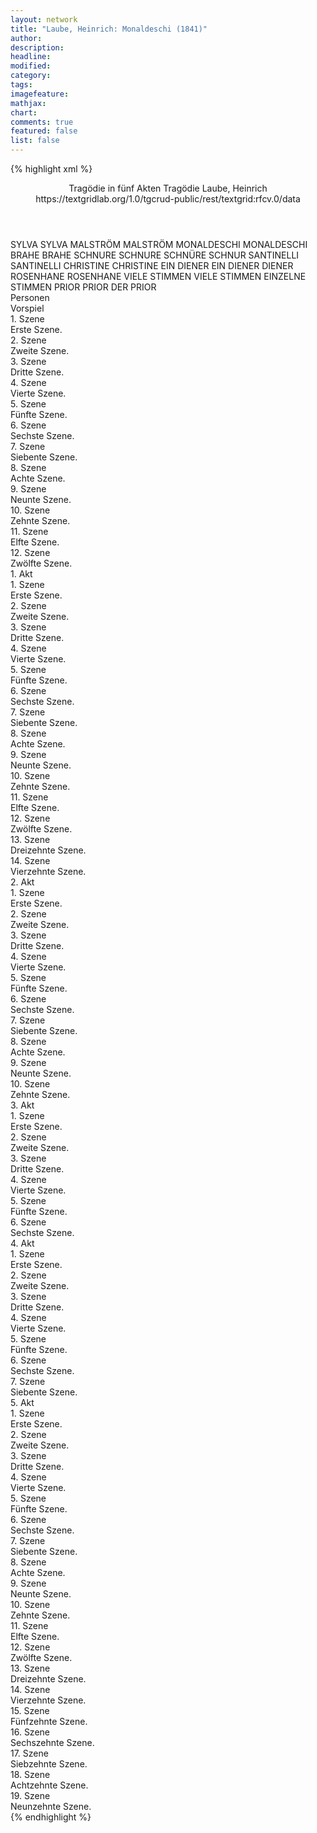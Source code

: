```yaml
---
layout: network
title: "Laube, Heinrich: Monaldeschi (1841)"
author:
description:
headline:
modified:
category:
tags:
imagefeature:
mathjax:
chart:
comments: true
featured: false
list: false
---
```

{% highlight xml %}
<?xml-model href="https://raw.githubusercontent.com/DLiNa/project/master/rules/lina.rnc"?><?xml-model href="https://raw.githubusercontent.com/DLiNa/project/master/rules/lina.sch"?>
<play xmlns="http://lina.digital">
  <header>
    <title>Monaldeschi</title>
    <subtitle>Tragödie in fünf Akten</subtitle>
    <genretitle>Tragödie</genretitle>
    <author>Laube, Heinrich</author>
    <date type="print" when="1845"/>
    <date type="premiere" when="1841"/>
    <date type="written"/>
    <source>https://textgridlab.org/1.0/tgcrud-public/rest/textgrid:rfcv.0/data</source>
  </header>
  <personae>
    <character>
      <name>SYLVA</name>
      <alias xml:id="sylva">
        <name>SYLVA</name>
      </alias>
    </character>
    <character>
      <name>MALSTRÖM</name>
      <alias xml:id="malström">
        <name>MALSTRÖM</name>
      </alias>
    </character>
    <character>
      <name>MONALDESCHI</name>
      <alias xml:id="monaldeschi">
        <name>MONALDESCHI</name>
      </alias>
    </character>
    <character>
      <name>BRAHE</name>
      <alias xml:id="brahe">
        <name>BRAHE</name>
      </alias>
    </character>
    <character>
      <name>SCHNURE</name>
      <alias xml:id="schnure">
        <name>SCHNURE</name>
      </alias>
      <alias xml:id="schnüre">
        <name>SCHNÜRE</name>
      </alias>
      <alias xml:id="schnur">
        <name>SCHNUR</name>
      </alias>
    </character>
    <character>
      <name>SANTINELLI</name>
      <alias xml:id="santinelli">
        <name>SANTINELLI</name>
      </alias>
    </character>
    <character>
      <name>CHRISTINE</name>
      <alias xml:id="christine">
        <name>CHRISTINE</name>
      </alias>
    </character>
    <character>
      <name>EIN DIENER</name>
      <alias xml:id="ein_diener">
        <name>EIN DIENER</name>
      </alias>
      <alias xml:id="diener">
        <name>DIENER</name>
      </alias>
    </character>
    <character>
      <name>ROSENHANE</name>
      <alias xml:id="rosenhane">
        <name>ROSENHANE</name>
      </alias>
    </character>
    <character>
      <name>VIELE STIMMEN</name>
      <alias xml:id="viele_stimmen">
        <name>VIELE STIMMEN</name>
      </alias>
      <alias xml:id="einzelne_stimmen">
        <name>EINZELNE STIMMEN</name>
      </alias>
    </character>
    <character>
      <name>PRIOR</name>
      <alias xml:id="prior">
        <name>PRIOR</name>
      </alias>
      <alias xml:id="der_prior">
        <name>DER PRIOR</name>
      </alias>
    </character>
  </personae>
  <text>
    <div>
      <head>Personen</head>
    </div>
    <div>
      <head>Vorspiel</head>
      <div>
        <head>1. Szene</head>
        <div>
          <head>Erste Szene.</head>
          <sp who="#sylva">
            <amount n="6" unit="speech_acts"/>
            <amount n="228" unit="words"/>
            <amount n="1" unit="lines"/>
            <amount n="1222" unit="chars"/>
          </sp>
          <sp who="#malström">
            <amount n="5" unit="speech_acts"/>
            <amount n="95" unit="words"/>
            <amount n="4" unit="lines"/>
            <amount n="544" unit="chars"/>
          </sp>
        </div>
      </div>
      <div>
        <head>2. Szene</head>
        <div>
          <head>Zweite Szene.</head>
          <sp who="#monaldeschi">
            <amount n="9" unit="speech_acts"/>
            <amount n="512" unit="words"/>
            <amount n="4" unit="lines"/>
            <amount n="2775" unit="chars"/>
          </sp>
          <sp who="#sylva">
            <amount n="8" unit="speech_acts"/>
            <amount n="61" unit="words"/>
            <amount n="7" unit="lines"/>
            <amount n="326" unit="chars"/>
          </sp>
        </div>
      </div>
      <div>
        <head>3. Szene</head>
        <div>
          <head>Dritte Szene.</head>
          <sp who="#malström">
            <amount n="4" unit="speech_acts"/>
            <amount n="44" unit="words"/>
            <amount n="3" unit="lines"/>
            <amount n="248" unit="chars"/>
          </sp>
          <sp who="#monaldeschi">
            <amount n="3" unit="speech_acts"/>
            <amount n="46" unit="words"/>
            <amount n="2" unit="lines"/>
            <amount n="271" unit="chars"/>
          </sp>
          <sp who="#monaldeschi">
            <amount n="1" unit="speech_acts"/>
            <amount n="12" unit="words"/>
            <amount n="1" unit="lines"/>
            <amount n="73" unit="chars"/>
          </sp>
          <sp who="#sylva">
            <amount n="3" unit="speech_acts"/>
            <amount n="25" unit="words"/>
            <amount n="3" unit="lines"/>
            <amount n="135" unit="chars"/>
          </sp>
        </div>
      </div>
      <div>
        <head>4. Szene</head>
        <div>
          <head>Vierte Szene.</head>
          <sp who="#brahe">
            <amount n="5" unit="speech_acts"/>
            <amount n="175" unit="words"/>
            <amount n="1" unit="lines"/>
            <amount n="1004" unit="chars"/>
          </sp>
          <sp who="#malström">
            <amount n="2" unit="speech_acts"/>
            <amount n="81" unit="words"/>
            <amount n="1" unit="lines"/>
            <amount n="452" unit="chars"/>
          </sp>
          <sp who="#sylva">
            <amount n="2" unit="speech_acts"/>
            <amount n="14" unit="words"/>
            <amount n="2" unit="lines"/>
            <amount n="73" unit="chars"/>
          </sp>
          <sp who="#schnure">
            <amount n="4" unit="speech_acts"/>
            <amount n="57" unit="words"/>
            <amount n="3" unit="lines"/>
            <amount n="311" unit="chars"/>
          </sp>
          <sp who="#monaldeschi">
            <amount n="5" unit="speech_acts"/>
            <amount n="165" unit="words"/>
            <amount n="3" unit="lines"/>
            <amount n="977" unit="chars"/>
          </sp>
        </div>
      </div>
      <div>
        <head>5. Szene</head>
        <div>
          <head>Fünfte Szene.</head>
          <sp who="#schnure">
            <amount n="3" unit="speech_acts"/>
            <amount n="44" unit="words"/>
            <amount n="2" unit="lines"/>
            <amount n="254" unit="chars"/>
          </sp>
          <sp who="#brahe">
            <amount n="4" unit="speech_acts"/>
            <amount n="50" unit="words"/>
            <amount n="3" unit="lines"/>
            <amount n="304" unit="chars"/>
          </sp>
          <sp who="#sylva">
            <amount n="2" unit="speech_acts"/>
            <amount n="9" unit="words"/>
            <amount n="2" unit="lines"/>
            <amount n="47" unit="chars"/>
          </sp>
          <sp who="#malström">
            <amount n="1" unit="speech_acts"/>
            <amount n="1" unit="words"/>
            <amount n="1" unit="lines"/>
            <amount n="6" unit="chars"/>
          </sp>
          <sp who="#schnüre">
            <amount n="1" unit="speech_acts"/>
            <amount n="16" unit="words"/>
            <amount n="1" unit="lines"/>
            <amount n="79" unit="chars"/>
          </sp>
        </div>
      </div>
      <div>
        <head>6. Szene</head>
        <div>
          <head>Sechste Szene.</head>
          <sp who="#santinelli">
            <amount n="1" unit="speech_acts"/>
            <amount n="379" unit="words"/>
            <amount n="2157" unit="chars"/>
          </sp>
        </div>
      </div>
      <div>
        <head>7. Szene</head>
        <div>
          <head>Siebente Szene.</head>
          <sp who="#santinelli">
            <amount n="19" unit="speech_acts"/>
            <amount n="328" unit="words"/>
            <amount n="15" unit="lines"/>
            <amount n="1860" unit="chars"/>
          </sp>
          <sp who="#monaldeschi">
            <amount n="18" unit="speech_acts"/>
            <amount n="1125" unit="words"/>
            <amount n="3" unit="lines"/>
            <amount n="6436" unit="chars"/>
          </sp>
        </div>
      </div>
      <div>
        <head>8. Szene</head>
        <div>
          <head>Achte Szene.</head>
          <sp who="#santinelli">
            <amount n="1" unit="speech_acts"/>
            <amount n="158" unit="words"/>
            <amount n="867" unit="chars"/>
          </sp>
        </div>
      </div>
      <div>
        <head>9. Szene</head>
        <div>
          <head>Neunte Szene.</head>
          <sp who="#brahe">
            <amount n="15" unit="speech_acts"/>
            <amount n="665" unit="words"/>
            <amount n="6" unit="lines"/>
            <amount n="4069" unit="chars"/>
          </sp>
          <sp who="#christine">
            <amount n="16" unit="speech_acts"/>
            <amount n="587" unit="words"/>
            <amount n="5" unit="lines"/>
            <amount n="3318" unit="chars"/>
          </sp>
        </div>
      </div>
      <div>
        <head>10. Szene</head>
        <div>
          <head>Zehnte Szene.</head>
          <sp who="#christine">
            <amount n="1" unit="speech_acts"/>
            <amount n="214" unit="words"/>
            <amount n="1185" unit="chars"/>
          </sp>
        </div>
      </div>
      <div>
        <head>11. Szene</head>
        <div>
          <head>Elfte Szene.</head>
          <sp who="#monaldeschi">
            <amount n="34" unit="speech_acts"/>
            <amount n="1070" unit="words"/>
            <amount n="14" unit="lines"/>
            <amount n="6005" unit="chars"/>
          </sp>
          <sp who="#christine">
            <amount n="32" unit="speech_acts"/>
            <amount n="422" unit="words"/>
            <amount n="24" unit="lines"/>
            <amount n="2319" unit="chars"/>
          </sp>
        </div>
      </div>
      <div>
        <head>12. Szene</head>
        <div>
          <head>Zwölfte Szene.</head>
          <sp who="#christine">
            <amount n="1" unit="speech_acts"/>
            <amount n="58" unit="words"/>
            <amount n="330" unit="chars"/>
          </sp>
        </div>
      </div>
    </div>
    <div>
      <head>1. Akt</head>
      <div>
        <head>1. Szene</head>
        <div>
          <head>Erste Szene.</head>
          <sp who="#sylva">
            <amount n="20" unit="speech_acts"/>
            <amount n="444" unit="words"/>
            <amount n="12" unit="lines"/>
            <amount n="2440" unit="chars"/>
          </sp>
          <sp who="#brahe">
            <amount n="19" unit="speech_acts"/>
            <amount n="564" unit="words"/>
            <amount n="11" unit="lines"/>
            <amount n="3210" unit="chars"/>
          </sp>
          <sp who="#ein_diener">
            <amount n="1" unit="speech_acts"/>
            <amount n="13" unit="words"/>
            <amount n="1" unit="lines"/>
            <amount n="71" unit="chars"/>
          </sp>
        </div>
      </div>
      <div>
        <head>2. Szene</head>
        <div>
          <head>Zweite Szene.</head>
          <sp who="#monaldeschi">
            <amount n="6" unit="speech_acts"/>
            <amount n="267" unit="words"/>
            <amount n="3" unit="lines"/>
            <amount n="1480" unit="chars"/>
          </sp>
          <sp who="#brahe">
            <amount n="7" unit="speech_acts"/>
            <amount n="143" unit="words"/>
            <amount n="4" unit="lines"/>
            <amount n="760" unit="chars"/>
          </sp>
          <sp who="#sylva">
            <amount n="1" unit="speech_acts"/>
            <amount n="2" unit="words"/>
            <amount n="1" unit="lines"/>
            <amount n="12" unit="chars"/>
          </sp>
          <sp who="#ein_diener">
            <amount n="1" unit="speech_acts"/>
            <amount n="5" unit="words"/>
            <amount n="1" unit="lines"/>
            <amount n="25" unit="chars"/>
          </sp>
        </div>
      </div>
      <div>
        <head>3. Szene</head>
        <div>
          <head>Dritte Szene.</head>
          <sp who="#monaldeschi">
            <amount n="11" unit="speech_acts"/>
            <amount n="69" unit="words"/>
            <amount n="11" unit="lines"/>
            <amount n="357" unit="chars"/>
          </sp>
          <sp who="#sylva">
            <amount n="9" unit="speech_acts"/>
            <amount n="90" unit="words"/>
            <amount n="9" unit="lines"/>
            <amount n="453" unit="chars"/>
          </sp>
        </div>
      </div>
      <div>
        <head>4. Szene</head>
        <div>
          <head>Vierte Szene.</head>
          <sp who="#malström">
            <amount n="14" unit="speech_acts"/>
            <amount n="283" unit="words"/>
            <amount n="9" unit="lines"/>
            <amount n="1633" unit="chars"/>
          </sp>
          <sp who="#monaldeschi">
            <amount n="14" unit="speech_acts"/>
            <amount n="352" unit="words"/>
            <amount n="8" unit="lines"/>
            <amount n="1935" unit="chars"/>
          </sp>
          <sp who="#brahe">
            <amount n="4" unit="speech_acts"/>
            <amount n="20" unit="words"/>
            <amount n="4" unit="lines"/>
            <amount n="102" unit="chars"/>
          </sp>
          <sp who="#sylva">
            <amount n="2" unit="speech_acts"/>
            <amount n="12" unit="words"/>
            <amount n="2" unit="lines"/>
            <amount n="66" unit="chars"/>
          </sp>
        </div>
      </div>
      <div>
        <head>5. Szene</head>
        <div>
          <head>Fünfte Szene.</head>
          <sp who="#brahe">
            <amount n="5" unit="speech_acts"/>
            <amount n="54" unit="words"/>
            <amount n="3" unit="lines"/>
            <amount n="331" unit="chars"/>
          </sp>
          <sp who="#sylva">
            <amount n="2" unit="speech_acts"/>
            <amount n="10" unit="words"/>
            <amount n="2" unit="lines"/>
            <amount n="52" unit="chars"/>
          </sp>
          <sp who="#malström">
            <amount n="4" unit="speech_acts"/>
            <amount n="116" unit="words"/>
            <amount n="2" unit="lines"/>
            <amount n="667" unit="chars"/>
          </sp>
        </div>
      </div>
      <div>
        <head>6. Szene</head>
        <div>
          <head>Sechste Szene.</head>
          <sp who="#sylva">
            <amount n="1" unit="speech_acts"/>
            <amount n="141" unit="words"/>
            <amount n="695" unit="chars"/>
          </sp>
        </div>
      </div>
      <div>
        <head>7. Szene</head>
        <div>
          <head>Siebente Szene.</head>
          <sp who="#christine">
            <amount n="1" unit="speech_acts"/>
            <amount n="322" unit="words"/>
            <amount n="1756" unit="chars"/>
          </sp>
        </div>
      </div>
      <div>
        <head>8. Szene</head>
        <div>
          <head>Achte Szene.</head>
          <sp who="#diener">
            <amount n="1" unit="speech_acts"/>
            <amount n="4" unit="words"/>
            <amount n="1" unit="lines"/>
            <amount n="21" unit="chars"/>
          </sp>
          <sp who="#christine">
            <amount n="20" unit="speech_acts"/>
            <amount n="636" unit="words"/>
            <amount n="15" unit="lines"/>
            <amount n="3491" unit="chars"/>
          </sp>
          <sp who="#brahe">
            <amount n="19" unit="speech_acts"/>
            <amount n="388" unit="words"/>
            <amount n="10" unit="lines"/>
            <amount n="2140" unit="chars"/>
          </sp>
        </div>
      </div>
      <div>
        <head>9. Szene</head>
        <div>
          <head>Neunte Szene.</head>
          <sp who="#christine">
            <amount n="4" unit="speech_acts"/>
            <amount n="103" unit="words"/>
            <amount n="2" unit="lines"/>
            <amount n="571" unit="chars"/>
          </sp>
          <sp who="#santinelli">
            <amount n="2" unit="speech_acts"/>
            <amount n="8" unit="words"/>
            <amount n="2" unit="lines"/>
            <amount n="35" unit="chars"/>
          </sp>
          <sp who="#brahe">
            <amount n="1" unit="speech_acts"/>
            <amount n="19" unit="words"/>
            <amount n="124" unit="chars"/>
          </sp>
        </div>
      </div>
      <div>
        <head>10. Szene</head>
        <div>
          <head>Zehnte Szene.</head>
          <sp who="#schnure">
            <amount n="3" unit="speech_acts"/>
            <amount n="149" unit="words"/>
            <amount n="785" unit="chars"/>
          </sp>
          <sp who="#malström">
            <amount n="3" unit="speech_acts"/>
            <amount n="28" unit="words"/>
            <amount n="3" unit="lines"/>
            <amount n="158" unit="chars"/>
          </sp>
        </div>
      </div>
      <div>
        <head>11. Szene</head>
        <div>
          <head>Elfte Szene.</head>
          <sp who="#schnure">
            <amount n="5" unit="speech_acts"/>
            <amount n="64" unit="words"/>
            <amount n="3" unit="lines"/>
            <amount n="365" unit="chars"/>
          </sp>
          <sp who="#monaldeschi">
            <amount n="3" unit="speech_acts"/>
            <amount n="31" unit="words"/>
            <amount n="2" unit="lines"/>
            <amount n="176" unit="chars"/>
          </sp>
          <sp who="#malström">
            <amount n="2" unit="speech_acts"/>
            <amount n="4" unit="words"/>
            <amount n="2" unit="lines"/>
            <amount n="18" unit="chars"/>
          </sp>
        </div>
      </div>
      <div>
        <head>12. Szene</head>
        <div>
          <head>Zwölfte Szene.</head>
          <sp who="#santinelli">
            <amount n="8" unit="speech_acts"/>
            <amount n="110" unit="words"/>
            <amount n="6" unit="lines"/>
            <amount n="647" unit="chars"/>
          </sp>
          <sp who="#malström">
            <amount n="4" unit="speech_acts"/>
            <amount n="61" unit="words"/>
            <amount n="3" unit="lines"/>
            <amount n="340" unit="chars"/>
          </sp>
          <sp who="#monaldeschi">
            <amount n="5" unit="speech_acts"/>
            <amount n="23" unit="words"/>
            <amount n="5" unit="lines"/>
            <amount n="140" unit="chars"/>
          </sp>
          <sp who="#schnure">
            <amount n="4" unit="speech_acts"/>
            <amount n="37" unit="words"/>
            <amount n="2" unit="lines"/>
            <amount n="197" unit="chars"/>
          </sp>
        </div>
      </div>
      <div>
        <head>13. Szene</head>
        <div>
          <head>Dreizehnte Szene.</head>
          <sp who="#monaldeschi">
            <amount n="1" unit="speech_acts"/>
            <amount n="191" unit="words"/>
            <amount n="1034" unit="chars"/>
          </sp>
        </div>
      </div>
      <div>
        <head>14. Szene</head>
        <div>
          <head>Vierzehnte Szene.</head>
          <sp who="#christine">
            <amount n="10" unit="speech_acts"/>
            <amount n="629" unit="words"/>
            <amount n="5" unit="lines"/>
            <amount n="3440" unit="chars"/>
          </sp>
          <sp who="#monaldeschi">
            <amount n="8" unit="speech_acts"/>
            <amount n="589" unit="words"/>
            <amount n="2" unit="lines"/>
            <amount n="3354" unit="chars"/>
          </sp>
        </div>
      </div>
    </div>
    <div>
      <head>2. Akt</head>
      <div>
        <head>1. Szene</head>
        <div>
          <head>Erste Szene.</head>
          <sp who="#brahe">
            <amount n="1" unit="speech_acts"/>
            <amount n="253" unit="words"/>
            <amount n="1439" unit="chars"/>
          </sp>
        </div>
      </div>
      <div>
        <head>2. Szene</head>
        <div>
          <head>Zweite Szene.</head>
          <sp who="#christine">
            <amount n="18" unit="speech_acts"/>
            <amount n="681" unit="words"/>
            <amount n="9" unit="lines"/>
            <amount n="3746" unit="chars"/>
          </sp>
          <sp who="#brahe">
            <amount n="17" unit="speech_acts"/>
            <amount n="432" unit="words"/>
            <amount n="10" unit="lines"/>
            <amount n="2453" unit="chars"/>
          </sp>
        </div>
      </div>
      <div>
        <head>3. Szene</head>
        <div>
          <head>Dritte Szene.</head>
          <sp who="#brahe">
            <amount n="11" unit="speech_acts"/>
            <amount n="245" unit="words"/>
            <amount n="6" unit="lines"/>
            <amount n="1338" unit="chars"/>
          </sp>
          <sp who="#malström">
            <amount n="10" unit="speech_acts"/>
            <amount n="579" unit="words"/>
            <amount n="2" unit="lines"/>
            <amount n="3454" unit="chars"/>
          </sp>
        </div>
      </div>
      <div>
        <head>4. Szene</head>
        <div>
          <head>Vierte Szene.</head>
          <sp who="#schnure">
            <amount n="13" unit="speech_acts"/>
            <amount n="359" unit="words"/>
            <amount n="7" unit="lines"/>
            <amount n="2017" unit="chars"/>
          </sp>
          <sp who="#brahe">
            <amount n="2" unit="speech_acts"/>
            <amount n="21" unit="words"/>
            <amount n="2" unit="lines"/>
            <amount n="104" unit="chars"/>
          </sp>
          <sp who="#malström">
            <amount n="10" unit="speech_acts"/>
            <amount n="87" unit="words"/>
            <amount n="8" unit="lines"/>
            <amount n="494" unit="chars"/>
          </sp>
        </div>
      </div>
      <div>
        <head>5. Szene</head>
        <div>
          <head>Fünfte Szene.</head>
          <sp who="#monaldeschi">
            <amount n="3" unit="speech_acts"/>
            <amount n="61" unit="words"/>
            <amount n="2" unit="lines"/>
            <amount n="366" unit="chars"/>
          </sp>
          <sp who="#schnure">
            <amount n="3" unit="speech_acts"/>
            <amount n="11" unit="words"/>
            <amount n="3" unit="lines"/>
            <amount n="76" unit="chars"/>
          </sp>
          <sp who="#malström">
            <amount n="2" unit="speech_acts"/>
            <amount n="24" unit="words"/>
            <amount n="1" unit="lines"/>
            <amount n="130" unit="chars"/>
          </sp>
        </div>
      </div>
      <div>
        <head>6. Szene</head>
        <div>
          <head>Sechste Szene.</head>
          <sp who="#monaldeschi">
            <amount n="1" unit="speech_acts"/>
            <amount n="52" unit="words"/>
            <amount n="322" unit="chars"/>
          </sp>
        </div>
      </div>
      <div>
        <head>7. Szene</head>
        <div>
          <head>Siebente Szene.</head>
          <sp who="#monaldeschi">
            <amount n="5" unit="speech_acts"/>
            <amount n="75" unit="words"/>
            <amount n="3" unit="lines"/>
            <amount n="446" unit="chars"/>
          </sp>
          <sp who="#santinelli">
            <amount n="4" unit="speech_acts"/>
            <amount n="17" unit="words"/>
            <amount n="4" unit="lines"/>
            <amount n="105" unit="chars"/>
          </sp>
        </div>
      </div>
      <div>
        <head>8. Szene</head>
        <div>
          <head>Achte Szene.</head>
          <sp who="#christine">
            <amount n="7" unit="speech_acts"/>
            <amount n="260" unit="words"/>
            <amount n="5" unit="lines"/>
            <amount n="1519" unit="chars"/>
          </sp>
          <sp who="#brahe">
            <amount n="4" unit="speech_acts"/>
            <amount n="88" unit="words"/>
            <amount n="1" unit="lines"/>
            <amount n="485" unit="chars"/>
          </sp>
          <sp who="#malström">
            <amount n="2" unit="speech_acts"/>
            <amount n="86" unit="words"/>
            <amount n="1" unit="lines"/>
            <amount n="490" unit="chars"/>
          </sp>
          <sp who="#christine #brahe #malström #rosenhane #viele_stimmen">
            <amount n="2" unit="speech_acts"/>
            <amount n="13" unit="words"/>
            <amount n="2" unit="lines"/>
            <amount n="84" unit="chars"/>
          </sp>
          <sp who="#rosenhane">
            <amount n="1" unit="speech_acts"/>
            <amount n="137" unit="words"/>
            <amount n="756" unit="chars"/>
          </sp>
          <sp who="#viele_stimmen">
            <amount n="1" unit="speech_acts"/>
            <amount n="8" unit="words"/>
            <amount n="1" unit="lines"/>
            <amount n="46" unit="chars"/>
          </sp>
        </div>
      </div>
      <div>
        <head>9. Szene</head>
        <div>
          <head>Neunte Szene.</head>
          <sp who="#monaldeschi">
            <amount n="3" unit="speech_acts"/>
            <amount n="59" unit="words"/>
            <amount n="351" unit="chars"/>
          </sp>
          <sp who="#viele_stimmen">
            <amount n="2" unit="speech_acts"/>
            <amount n="39" unit="words"/>
            <amount n="1" unit="lines"/>
            <amount n="203" unit="chars"/>
          </sp>
          <sp who="#rosenhane">
            <amount n="1" unit="speech_acts"/>
            <amount n="8" unit="words"/>
            <amount n="1" unit="lines"/>
            <amount n="42" unit="chars"/>
          </sp>
          <sp who="#christine">
            <amount n="1" unit="speech_acts"/>
            <amount n="13" unit="words"/>
            <amount n="1" unit="lines"/>
            <amount n="85" unit="chars"/>
          </sp>
        </div>
      </div>
      <div>
        <head>10. Szene</head>
        <div>
          <head>Zehnte Szene.</head>
          <sp who="#santinelli">
            <amount n="1" unit="speech_acts"/>
            <amount n="6" unit="words"/>
            <amount n="1" unit="lines"/>
            <amount n="40" unit="chars"/>
          </sp>
          <sp who="#monaldeschi">
            <amount n="2" unit="speech_acts"/>
            <amount n="55" unit="words"/>
            <amount n="1" unit="lines"/>
            <amount n="308" unit="chars"/>
          </sp>
          <sp who="#christine">
            <amount n="2" unit="speech_acts"/>
            <amount n="20" unit="words"/>
            <amount n="2" unit="lines"/>
            <amount n="104" unit="chars"/>
          </sp>
          <sp who="#einzelne_stimmen">
            <amount n="1" unit="speech_acts"/>
            <amount n="7" unit="words"/>
            <amount n="1" unit="lines"/>
            <amount n="36" unit="chars"/>
          </sp>
        </div>
      </div>
    </div>
    <div>
      <head>3. Akt</head>
      <div>
        <head>1. Szene</head>
        <div>
          <head>Erste Szene.</head>
          <sp who="#sylva">
            <amount n="1" unit="speech_acts"/>
            <amount n="53" unit="words"/>
            <amount n="5" unit="lines"/>
            <amount n="306" unit="chars"/>
          </sp>
        </div>
      </div>
      <div>
        <head>2. Szene</head>
        <div>
          <head>Zweite Szene.</head>
          <sp who="#brahe">
            <amount n="6" unit="speech_acts"/>
            <amount n="43" unit="words"/>
            <amount n="6" unit="lines"/>
            <amount n="225" unit="chars"/>
          </sp>
          <sp who="#monaldeschi">
            <amount n="3" unit="speech_acts"/>
            <amount n="14" unit="words"/>
            <amount n="3" unit="lines"/>
            <amount n="77" unit="chars"/>
          </sp>
          <sp who="#sylva">
            <amount n="5" unit="speech_acts"/>
            <amount n="73" unit="words"/>
            <amount n="3" unit="lines"/>
            <amount n="386" unit="chars"/>
          </sp>
        </div>
      </div>
      <div>
        <head>3. Szene</head>
        <div>
          <head>Dritte Szene.</head>
          <sp who="#brahe">
            <amount n="2" unit="speech_acts"/>
            <amount n="37" unit="words"/>
            <amount n="1" unit="lines"/>
            <amount n="214" unit="chars"/>
          </sp>
          <sp who="#monaldeschi">
            <amount n="1" unit="speech_acts"/>
            <amount n="9" unit="words"/>
            <amount n="1" unit="lines"/>
            <amount n="45" unit="chars"/>
          </sp>
        </div>
      </div>
      <div>
        <head>4. Szene</head>
        <div>
          <head>Vierte Szene.</head>
          <sp who="#monaldeschi">
            <amount n="1" unit="speech_acts"/>
            <amount n="708" unit="words"/>
            <amount n="80" unit="lines"/>
            <amount n="3837" unit="chars"/>
          </sp>
        </div>
      </div>
      <div>
        <head>5. Szene</head>
        <div>
          <head>Fünfte Szene.</head>
          <sp who="#monaldeschi">
            <amount n="12" unit="speech_acts"/>
            <amount n="316" unit="words"/>
            <amount n="40" unit="lines"/>
            <amount n="1690" unit="chars"/>
          </sp>
          <sp who="#sylva">
            <amount n="11" unit="speech_acts"/>
            <amount n="292" unit="words"/>
            <amount n="25" unit="lines"/>
            <amount n="1418" unit="chars"/>
          </sp>
        </div>
      </div>
      <div>
        <head>6. Szene</head>
        <div>
          <head>Sechste Szene.</head>
          <sp who="#christine">
            <amount n="14" unit="speech_acts"/>
            <amount n="591" unit="words"/>
            <amount n="7" unit="lines"/>
            <amount n="3223" unit="chars"/>
          </sp>
          <sp who="#monaldeschi">
            <amount n="13" unit="speech_acts"/>
            <amount n="184" unit="words"/>
            <amount n="9" unit="lines"/>
            <amount n="1009" unit="chars"/>
          </sp>
        </div>
      </div>
    </div>
    <div>
      <head>4. Akt</head>
      <div>
        <head>1. Szene</head>
        <div>
          <head>Erste Szene.</head>
          <sp who="#christine">
            <amount n="2" unit="speech_acts"/>
            <amount n="284" unit="words"/>
            <amount n="37" unit="lines"/>
            <amount n="1484" unit="chars"/>
          </sp>
        </div>
      </div>
      <div>
        <head>2. Szene</head>
        <div>
          <head>Zweite Szene.</head>
          <sp who="#santinelli">
            <amount n="1" unit="speech_acts"/>
          </sp>
          <sp who="#christine">
            <amount n="1" unit="speech_acts"/>
            <amount n="152" unit="words"/>
            <amount n="20" unit="lines"/>
            <amount n="848" unit="chars"/>
          </sp>
        </div>
      </div>
      <div>
        <head>3. Szene</head>
        <div>
          <head>Dritte Szene.</head>
          <sp who="#brahe">
            <amount n="4" unit="speech_acts"/>
            <amount n="82" unit="words"/>
            <amount n="12" unit="lines"/>
            <amount n="415" unit="chars"/>
          </sp>
          <sp who="#christine">
            <amount n="4" unit="speech_acts"/>
            <amount n="89" unit="words"/>
            <amount n="11" unit="lines"/>
            <amount n="456" unit="chars"/>
          </sp>
        </div>
      </div>
      <div>
        <head>4. Szene</head>
        <div>
          <head>Vierte Szene.</head>
          <sp who="#sylva">
            <amount n="3" unit="speech_acts"/>
            <amount n="17" unit="words"/>
            <amount n="3" unit="lines"/>
            <amount n="87" unit="chars"/>
          </sp>
          <sp who="#christine">
            <amount n="8" unit="speech_acts"/>
            <amount n="149" unit="words"/>
            <amount n="23" unit="lines"/>
            <amount n="809" unit="chars"/>
          </sp>
          <sp who="#brahe">
            <amount n="5" unit="speech_acts"/>
            <amount n="125" unit="words"/>
            <amount n="17" unit="lines"/>
            <amount n="677" unit="chars"/>
          </sp>
        </div>
      </div>
      <div>
        <head>5. Szene</head>
        <div>
          <head>Fünfte Szene.</head>
          <sp who="#christine">
            <amount n="10" unit="speech_acts"/>
            <amount n="275" unit="words"/>
            <amount n="16" unit="lines"/>
            <amount n="1512" unit="chars"/>
          </sp>
          <sp who="#schnure">
            <amount n="6" unit="speech_acts"/>
            <amount n="238" unit="words"/>
            <amount n="2" unit="lines"/>
            <amount n="1378" unit="chars"/>
          </sp>
          <sp who="#brahe">
            <amount n="3" unit="speech_acts"/>
            <amount n="34" unit="words"/>
            <amount n="5" unit="lines"/>
            <amount n="174" unit="chars"/>
          </sp>
          <sp who="#sylva">
            <amount n="2" unit="speech_acts"/>
            <amount n="83" unit="words"/>
            <amount n="1" unit="lines"/>
            <amount n="443" unit="chars"/>
          </sp>
        </div>
      </div>
      <div>
        <head>6. Szene</head>
        <div>
          <head>Sechste Szene.</head>
          <sp who="#malström">
            <amount n="12" unit="speech_acts"/>
            <amount n="278" unit="words"/>
            <amount n="23" unit="lines"/>
            <amount n="1525" unit="chars"/>
          </sp>
          <sp who="#monaldeschi">
            <amount n="11" unit="speech_acts"/>
            <amount n="549" unit="words"/>
            <amount n="65" unit="lines"/>
            <amount n="3003" unit="chars"/>
          </sp>
        </div>
      </div>
      <div>
        <head>7. Szene</head>
        <div>
          <head>Siebente Szene.</head>
          <sp who="#monaldeschi">
            <amount n="8" unit="speech_acts"/>
            <amount n="713" unit="words"/>
            <amount n="98" unit="lines"/>
            <amount n="3755" unit="chars"/>
          </sp>
          <sp who="#sylva">
            <amount n="7" unit="speech_acts"/>
            <amount n="31" unit="words"/>
            <amount n="5" unit="lines"/>
            <amount n="170" unit="chars"/>
          </sp>
        </div>
      </div>
    </div>
    <div>
      <head>5. Akt</head>
      <div>
        <head>1. Szene</head>
        <div>
          <head>Erste Szene.</head>
          <sp who="#christine">
            <amount n="1" unit="speech_acts"/>
            <amount n="275" unit="words"/>
            <amount n="40" unit="lines"/>
            <amount n="1439" unit="chars"/>
          </sp>
        </div>
      </div>
      <div>
        <head>2. Szene</head>
        <div>
          <head>Zweite Szene.</head>
          <sp who="#christine">
            <amount n="14" unit="speech_acts"/>
            <amount n="234" unit="words"/>
            <amount n="39" unit="lines"/>
            <amount n="1261" unit="chars"/>
          </sp>
          <sp who="#santinelli">
            <amount n="13" unit="speech_acts"/>
            <amount n="741" unit="words"/>
            <amount n="110" unit="lines"/>
            <amount n="4038" unit="chars"/>
          </sp>
        </div>
      </div>
      <div>
        <head>3. Szene</head>
        <div>
          <head>Dritte Szene.</head>
          <sp who="#christine">
            <amount n="1" unit="speech_acts"/>
            <amount n="21" unit="words"/>
            <amount n="3" unit="lines"/>
            <amount n="126" unit="chars"/>
          </sp>
        </div>
      </div>
      <div>
        <head>4. Szene</head>
        <div>
          <head>Vierte Szene.</head>
          <sp who="#sylva">
            <amount n="12" unit="speech_acts"/>
            <amount n="124" unit="words"/>
            <amount n="18" unit="lines"/>
            <amount n="595" unit="chars"/>
          </sp>
          <sp who="#christine">
            <amount n="11" unit="speech_acts"/>
            <amount n="286" unit="words"/>
            <amount n="40" unit="lines"/>
            <amount n="1435" unit="chars"/>
          </sp>
        </div>
      </div>
      <div>
        <head>5. Szene</head>
        <div>
          <head>Fünfte Szene.</head>
          <sp who="#christine">
            <amount n="1" unit="speech_acts"/>
            <amount n="89" unit="words"/>
            <amount n="15" unit="lines"/>
            <amount n="541" unit="chars"/>
          </sp>
        </div>
      </div>
      <div>
        <head>6. Szene</head>
        <div>
          <head>Sechste Szene.</head>
          <sp who="#christine">
            <amount n="2" unit="speech_acts"/>
            <amount n="33" unit="words"/>
            <amount n="5" unit="lines"/>
            <amount n="195" unit="chars"/>
          </sp>
          <sp who="#schnure">
            <amount n="1" unit="speech_acts"/>
            <amount n="6" unit="words"/>
            <amount n="1" unit="lines"/>
            <amount n="37" unit="chars"/>
          </sp>
        </div>
      </div>
      <div>
        <head>7. Szene</head>
        <div>
          <head>Siebente Szene.</head>
          <sp who="#christine">
            <amount n="20" unit="speech_acts"/>
            <amount n="672" unit="words"/>
            <amount n="109" unit="lines"/>
            <amount n="3713" unit="chars"/>
          </sp>
          <sp who="#schnure">
            <amount n="4" unit="speech_acts"/>
            <amount n="6" unit="words"/>
            <amount n="4" unit="lines"/>
            <amount n="30" unit="chars"/>
          </sp>
          <sp who="#brahe">
            <amount n="8" unit="speech_acts"/>
            <amount n="379" unit="words"/>
            <amount n="61" unit="lines"/>
            <amount n="2049" unit="chars"/>
          </sp>
          <sp who="#schnur">
            <amount n="1" unit="speech_acts"/>
            <amount n="1" unit="words"/>
            <amount n="1" unit="lines"/>
            <amount n="14" unit="chars"/>
          </sp>
          <sp who="#malström">
            <amount n="8" unit="speech_acts"/>
            <amount n="421" unit="words"/>
            <amount n="61" unit="lines"/>
            <amount n="2345" unit="chars"/>
          </sp>
          <sp who="#brahe #malström">
            <amount n="1" unit="speech_acts"/>
            <amount n="4" unit="words"/>
            <amount n="1" unit="lines"/>
            <amount n="19" unit="chars"/>
          </sp>
          <sp who="#brahe #schnure">
            <amount n="1" unit="speech_acts"/>
            <amount n="3" unit="words"/>
            <amount n="1" unit="lines"/>
            <amount n="12" unit="chars"/>
          </sp>
        </div>
      </div>
      <div>
        <head>8. Szene</head>
        <div>
          <head>Achte Szene.</head>
          <sp who="#malström">
            <amount n="2" unit="speech_acts"/>
            <amount n="11" unit="words"/>
            <amount n="3" unit="lines"/>
            <amount n="73" unit="chars"/>
          </sp>
          <sp who="#monaldeschi">
            <amount n="3" unit="speech_acts"/>
            <amount n="53" unit="words"/>
            <amount n="8" unit="lines"/>
            <amount n="281" unit="chars"/>
          </sp>
          <sp who="#christine">
            <amount n="2" unit="speech_acts"/>
            <amount n="23" unit="words"/>
            <amount n="4" unit="lines"/>
            <amount n="141" unit="chars"/>
          </sp>
        </div>
      </div>
      <div>
        <head>9. Szene</head>
        <div>
          <head>Neunte Szene.</head>
          <sp who="#christine">
            <amount n="1" unit="speech_acts"/>
            <amount n="21" unit="words"/>
            <amount n="4" unit="lines"/>
            <amount n="112" unit="chars"/>
          </sp>
        </div>
      </div>
      <div>
        <head>10. Szene</head>
        <div>
          <head>Zehnte Szene.</head>
          <sp who="#prior">
            <amount n="6" unit="speech_acts"/>
            <amount n="75" unit="words"/>
            <amount n="10" unit="lines"/>
            <amount n="377" unit="chars"/>
          </sp>
          <sp who="#christine">
            <amount n="6" unit="speech_acts"/>
            <amount n="142" unit="words"/>
            <amount n="20" unit="lines"/>
            <amount n="775" unit="chars"/>
          </sp>
        </div>
      </div>
      <div>
        <head>11. Szene</head>
        <div>
          <head>Elfte Szene.</head>
          <sp who="#christine">
            <amount n="3" unit="speech_acts"/>
            <amount n="52" unit="words"/>
            <amount n="8" unit="lines"/>
            <amount n="270" unit="chars"/>
          </sp>
          <sp who="#santinelli">
            <amount n="2" unit="speech_acts"/>
            <amount n="9" unit="words"/>
            <amount n="2" unit="lines"/>
            <amount n="40" unit="chars"/>
          </sp>
          <sp who="#prior">
            <amount n="1" unit="speech_acts"/>
            <amount n="19" unit="words"/>
            <amount n="3" unit="lines"/>
            <amount n="99" unit="chars"/>
          </sp>
        </div>
      </div>
      <div>
        <head>12. Szene</head>
        <div>
          <head>Zwölfte Szene.</head>
          <sp who="#monaldeschi">
            <amount n="15" unit="speech_acts"/>
            <amount n="710" unit="words"/>
            <amount n="47" unit="lines"/>
            <amount n="3993" unit="chars"/>
          </sp>
          <sp who="#santinelli">
            <amount n="11" unit="speech_acts"/>
            <amount n="99" unit="words"/>
            <amount n="9" unit="lines"/>
            <amount n="537" unit="chars"/>
          </sp>
          <sp who="#prior">
            <amount n="10" unit="speech_acts"/>
            <amount n="190" unit="words"/>
            <amount n="7" unit="lines"/>
            <amount n="1054" unit="chars"/>
          </sp>
        </div>
      </div>
      <div>
        <head>13. Szene</head>
        <div>
          <head>Dreizehnte Szene.</head>
          <sp who="#christine">
            <amount n="2" unit="speech_acts"/>
            <amount n="21" unit="words"/>
            <amount n="4" unit="lines"/>
            <amount n="116" unit="chars"/>
          </sp>
          <sp who="#santinelli">
            <amount n="1" unit="speech_acts"/>
            <amount n="7" unit="words"/>
            <amount n="1" unit="lines"/>
            <amount n="30" unit="chars"/>
          </sp>
        </div>
      </div>
      <div>
        <head>14. Szene</head>
        <div>
          <head>Vierzehnte Szene.</head>
          <sp who="#monaldeschi">
            <amount n="7" unit="speech_acts"/>
            <amount n="429" unit="words"/>
            <amount n="61" unit="lines"/>
            <amount n="2300" unit="chars"/>
          </sp>
          <sp who="#christine">
            <amount n="6" unit="speech_acts"/>
            <amount n="180" unit="words"/>
            <amount n="29" unit="lines"/>
            <amount n="992" unit="chars"/>
          </sp>
        </div>
      </div>
      <div>
        <head>15. Szene</head>
        <div>
          <head>Fünfzehnte Szene.</head>
          <sp who="#monaldeschi">
            <amount n="1" unit="speech_acts"/>
            <amount n="7" unit="words"/>
            <amount n="1" unit="lines"/>
            <amount n="41" unit="chars"/>
          </sp>
          <sp who="#sylva">
            <amount n="1" unit="speech_acts"/>
            <amount n="11" unit="words"/>
            <amount n="2" unit="lines"/>
            <amount n="55" unit="chars"/>
          </sp>
        </div>
      </div>
      <div>
        <head>16. Szene</head>
        <div>
          <head>Sechszehnte Szene.</head>
          <sp who="#santinelli">
            <amount n="2" unit="speech_acts"/>
            <amount n="2" unit="words"/>
            <amount n="1" unit="lines"/>
            <amount n="12" unit="chars"/>
          </sp>
          <sp who="#der_prior">
            <amount n="1" unit="speech_acts"/>
            <amount n="5" unit="words"/>
            <amount n="1" unit="lines"/>
            <amount n="27" unit="chars"/>
          </sp>
          <sp who="#monaldeschi">
            <amount n="2" unit="speech_acts"/>
            <amount n="9" unit="words"/>
            <amount n="2" unit="lines"/>
            <amount n="49" unit="chars"/>
          </sp>
          <sp who="#prior">
            <amount n="1" unit="speech_acts"/>
            <amount n="6" unit="words"/>
            <amount n="1" unit="lines"/>
            <amount n="33" unit="chars"/>
          </sp>
        </div>
      </div>
      <div>
        <head>17. Szene</head>
        <div>
          <head>Siebzehnte Szene.</head>
          <sp who="#malström">
            <amount n="3" unit="speech_acts"/>
            <amount n="29" unit="words"/>
            <amount n="5" unit="lines"/>
            <amount n="138" unit="chars"/>
          </sp>
          <sp who="#sylva">
            <amount n="2" unit="speech_acts"/>
            <amount n="49" unit="words"/>
            <amount n="209" unit="chars"/>
          </sp>
          <sp who="#prior">
            <amount n="1" unit="speech_acts"/>
            <amount n="4" unit="words"/>
            <amount n="1" unit="lines"/>
            <amount n="23" unit="chars"/>
          </sp>
        </div>
      </div>
      <div>
        <head>18. Szene</head>
        <div>
          <head>Achtzehnte Szene.</head>
          <sp who="#brahe">
            <amount n="4" unit="speech_acts"/>
            <amount n="28" unit="words"/>
            <amount n="5" unit="lines"/>
            <amount n="119" unit="chars"/>
          </sp>
          <sp who="#malström">
            <amount n="3" unit="speech_acts"/>
            <amount n="13" unit="words"/>
            <amount n="2" unit="lines"/>
            <amount n="75" unit="chars"/>
          </sp>
          <sp who="#prior">
            <amount n="1" unit="speech_acts"/>
            <amount n="6" unit="words"/>
            <amount n="1" unit="lines"/>
            <amount n="26" unit="chars"/>
          </sp>
        </div>
      </div>
      <div>
        <head>19. Szene</head>
        <div>
          <head>Neunzehnte Szene.</head>
          <sp who="#christine">
            <amount n="4" unit="speech_acts"/>
            <amount n="31" unit="words"/>
            <amount n="6" unit="lines"/>
            <amount n="164" unit="chars"/>
          </sp>
          <sp who="#brahe">
            <amount n="2" unit="speech_acts"/>
            <amount n="14" unit="words"/>
            <amount n="3" unit="lines"/>
            <amount n="74" unit="chars"/>
          </sp>
          <sp who="#malström">
            <amount n="2" unit="speech_acts"/>
            <amount n="7" unit="words"/>
            <amount n="2" unit="lines"/>
            <amount n="32" unit="chars"/>
          </sp>
          <sp who="#prior">
            <amount n="1" unit="speech_acts"/>
            <amount n="25" unit="words"/>
            <amount n="3" unit="lines"/>
            <amount n="131" unit="chars"/>
          </sp>
        </div>
      </div>
    </div>
  </text>
</play>
{% endhighlight %}